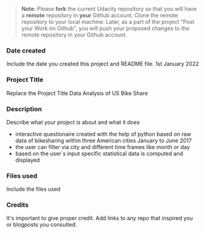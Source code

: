 >**Note**: Please **fork** the current Udacity repository so that you will have a **remote** repository in **your** Github account. Clone the remote repository to your local machine. Later, as a part of the project "Post your Work on Github", you will push your proposed changes to the remote repository in your Github account.

### Date created
Include the date you created this project and README file.
1st January 2022

### Project Title
Replace the Project Title
Data Analysis of US Bike Share

### Description
Describe what your project is about and what it does
- interactive questionaire created with the help of python based on raw data of bikesharing within three American cities January to June 2017
- the user can filter via city and different time frames like month or day    
- based on the user´s input specific statistical data is computed and displayed  

### Files used
Include the files used

### Credits
It's important to give proper credit. Add links to any repo that inspired you or blogposts you consulted.
